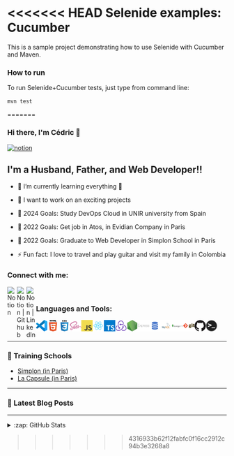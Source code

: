 <<<<<<< HEAD
Selenide examples: Cucumber
========================

This is a sample project demonstrating how to use Selenide with Cucumber and Maven.

### How to run

To run Selenide+Cucumber tests, just type from command line:

```
mvn test
```
=======
### Hi there, I'm Cédric 👋 

[![notion](https://img.shields.io/website?label=My-Notion&style=for-the-badge&url=https://www.notion.so/CV-Cedric-Le-Calvez-475b45d1396b4019a70177654d07e76c)](https://www.notion.so/CV-Cedric-Le-Calvez-475b45d1396b4019a70177654d07e76c)

## I'm a Husband, Father, and Web Developer!!

- 🌱 I’m currently learning everything 🤣
  
- 👯 I want to work on an exciting projects
- 🥅 2024 Goals: Study DevOps Cloud in UNIR university from Spain 
- 🥅 2022 Goals: Get job in Atos, in Evidian Company in Paris
- 🥅 2022 Goals: Graduate to Web Developer in Simplon School in Paris
- ⚡ Fun fact: I love to travel and play guitar and visit my family in Colombia

### Connect with me:

[<img align="left" alt="Notion" width="22px" src="https://cdn.jsdelivr.net/npm/simple-icons@v3/icons/notion.svg" />][notion]
[<img align="left" alt="Notion | Github" width="22px" src="https://cdn.jsdelivr.net/npm/simple-icons@v3/icons/github.svg" />][github]
[<img align="left" alt="Notion | LinkedIn" width="22px" src="https://cdn.jsdelivr.net/npm/simple-icons@v3/icons/linkedin.svg" />][linkedin]

<br />

### Languages and Tools:

<img align="left" alt="Visual Studio Code" width="26px" src="https://raw.githubusercontent.com/github/explore/80688e429a7d4ef2fca1e82350fe8e3517d3494d/topics/visual-studio-code/visual-studio-code.png" />
<img align="left" alt="HTML5" width="26px" src="https://raw.githubusercontent.com/github/explore/80688e429a7d4ef2fca1e82350fe8e3517d3494d/topics/html/html.png" />
<img align="left" alt="CSS3" width="26px" src="https://raw.githubusercontent.com/github/explore/80688e429a7d4ef2fca1e82350fe8e3517d3494d/topics/css/css.png" />
<img align="left" alt="Sass" width="26px" src="https://raw.githubusercontent.com/github/explore/80688e429a7d4ef2fca1e82350fe8e3517d3494d/topics/sass/sass.png" />
<img align="left" alt="JavaScript" width="26px" src="https://raw.githubusercontent.com/github/explore/80688e429a7d4ef2fca1e82350fe8e3517d3494d/topics/javascript/javascript.png" />
<img align="left" alt="React" width="26px" src="https://raw.githubusercontent.com/github/explore/80688e429a7d4ef2fca1e82350fe8e3517d3494d/topics/react/react.png" />
<img align="left" alt="Typescript" width="26px" src="https://raw.githubusercontent.com/github/explore/80688e429a7d4ef2fca1e82350fe8e3517d3494d/topics/typescript/typescript.png" />
<img align="left" alt="Redux" width="26px" src="https://raw.githubusercontent.com/github/explore/80688e429a7d4ef2fca1e82350fe8e3517d3494d/topics/redux/redux.png" />
<!-- [<img align="left" alt="Gatsby" width="26px" src="https://raw.githubusercontent.com/github/explore/e94815998e4e0713912fed477a1f346ec04c3da2/topics/gatsby/gatsby.png" />] -->
<!-- [<img align="left" alt="GraphQL" width="26px" src="https://raw.githubusercontent.com/github/explore/80688e429a7d4ef2fca1e82350fe8e3517d3494d/topics/graphql/graphql.png" />] -->
<img align="left" alt="Node.js" width="26px" src="https://raw.githubusercontent.com/github/explore/80688e429a7d4ef2fca1e82350fe8e3517d3494d/topics/nodejs/nodejs.png" />
<img align="left" alt="Express.js" width="26px" src="https://raw.githubusercontent.com/github/explore/80688e429a7d4ef2fca1e82350fe8e3517d3494d/topics/express/express.png" />
<!-- [<img align="left" alt="Deno" width="26px" src="https://raw.githubusercontent.com/github/explore/361e2821e2dea67711cde99c9c40ed357061cf27/topics/deno/deno.png" />] -->
<img align="left" alt="SQL" width="26px" src="https://raw.githubusercontent.com/github/explore/80688e429a7d4ef2fca1e82350fe8e3517d3494d/topics/sql/sql.png" />
<img align="left" alt="MySQL" width="26px" src="https://raw.githubusercontent.com/github/explore/80688e429a7d4ef2fca1e82350fe8e3517d3494d/topics/mysql/mysql.png" />
<img align="left" alt="MongoDB" width="26px" src="https://raw.githubusercontent.com/github/explore/80688e429a7d4ef2fca1e82350fe8e3517d3494d/topics/mongodb/mongodb.png" />
<img align="left" alt="Git" width="26px" src="https://raw.githubusercontent.com/github/explore/80688e429a7d4ef2fca1e82350fe8e3517d3494d/topics/git/git.png" />
<img align="left" alt="GitHub" width="26px" src="https://raw.githubusercontent.com/github/explore/78df643247d429f6cc873026c0622819ad797942/topics/github/github.png" />
<img align="left" alt="Terminal" width="26px" src="https://raw.githubusercontent.com/github/explore/80688e429a7d4ef2fca1e82350fe8e3517d3494d/topics/terminal/terminal.png" />

<br />
<br />

---

### 📕 Training Schools
- [Simplon (in Paris)][simplon]
- [La Capsule (in Paris)][la-capsule]

---

### 📕 Latest Blog Posts

---

<details>
  <summary>:zap: GitHub Stats</summary>

  <img align="left" alt="Cédric's GitHub Stats" src="https://github-readme-stats.vercel.app/api?username=cedriclecalvez&show_icons=true&hide_border=true" />

</details>

[notion]: https://www.notion.so/CV-Cedric-Le-Calvez-475b45d1396b4019a70177654d07e76c
[github]: https://github.com/cedriclecalvez
[linkedin]: https://www.linkedin.com/in/c%C3%A9dric-le-calvez-a7377874
[simplon]: https://simplon.co
[la-capsule]: https://www.lacapsule.academy
>>>>>>> 4316933b62f12fabfc0f16cc2912c94b3e3268a8
